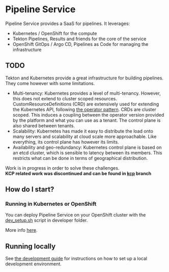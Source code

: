 # Pipeline Service

Pipeline Service provides a SaaS for pipelines. It leverages:

- Kubernetes / OpenShift for the compute
- Tekton Pipelines, Results and friends for the core of the service
- OpenShift GitOps / Argo CD, Pipelines as Code for managing the infrastructure


## TODO

Tekton and Kubernetes provide a great infrastructure for building pipelines. They come however with some limitations.

- Multi-tenancy: Kubernetes provides a level of multi-tenancy. However, this does not extend to cluster scoped resources. CustomResourceDefinitions (CRD) are extensively used for extending the Kubernetes API, following [the operator pattern](https://kubernetes.io/docs/concepts/extend-kubernetes/operator/).  CRDs are cluster scoped. This induces a coupling between the operator version provided by the platform and what you can use as a tenant. The control plane is also shared between tenants.
- Scalability: Kubernetes has made it easy to distribute the load onto many servers and scalability at cloud scale more approachable. Like everything, its control plane has however its limits.
- Availability and geo-redundancy: Kubernetes control plane is based on an etcd cluster, which is sensible to latency between its members. This restricts what can be done in terms of geographical distribution.

Work is in progress in order to solve these challenges.   
**KCP related work was discontinued and can be found in [kcp](https://github.com/openshift-pipelines/pipeline-service/tree/kcp) branch**

## How do I start?

### Running in Kubernetes or OpenShift

You can deploy Pipeline Service on your OpenShift cluster with the [dev_setup.sh](./developer/openshift/dev_setup.sh) script in developer folder.

More info [here](./developer/openshift/README.md).

## Running locally

See [the development guide](./developer/docs/DEVELOPMENT.md) for instructions on how to set up a local development environment.
